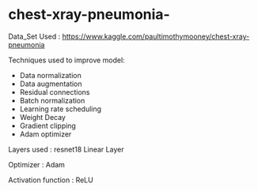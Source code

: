 # chest-xray-pneumonia-

Data_Set Used : https://www.kaggle.com/paultimothymooney/chest-xray-pneumonia

Techniques used to improve model:
   + Data normalization  
   + Data augmentation   
   + Residual connections
   + Batch normalization
   + Learning rate scheduling
   + Weight Decay
   + Gradient clipping
   + Adam optimizer
   
Layers used : resnet18
              Linear Layer
       
Optimizer : Adam

Activation function : ReLU
